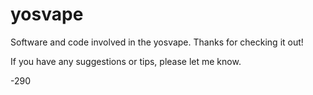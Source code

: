 yosvape
=======
Software and code involved in the yosvape.
Thanks for checking it out!

If you have any suggestions or tips, please let me know.

-290